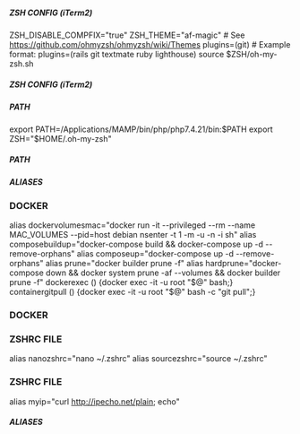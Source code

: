 ##### ZSH CONFIG (iTerm2) #####
ZSH_DISABLE_COMPFIX="true"
ZSH_THEME="af-magic"  # See https://github.com/ohmyzsh/ohmyzsh/wiki/Themes
plugins=(git)  # Example format: plugins=(rails git textmate ruby lighthouse)
source $ZSH/oh-my-zsh.sh
##### ZSH CONFIG (iTerm2) #####


##### PATH #####
export PATH=/Applications/MAMP/bin/php/php7.4.21/bin:$PATH
export ZSH="$HOME/.oh-my-zsh"
##### PATH #####


##### ALIASES #####

### DOCKER ###
alias dockervolumesmac="docker run -it --privileged --rm --name MAC_VOLUMES --pid=host debian nsenter -t 1 -m -u -n -i sh"
alias composebuildup="docker-compose build && docker-compose up -d --remove-orphans"
alias composeup="docker-compose up -d --remove-orphans"
alias prune="docker builder prune -f"
alias hardprune="docker-compose down && docker system prune -af --volumes && docker builder prune -f"
dockerexec () {docker exec -it -u root "$@" bash;}
containergitpull () {docker exec -it -u root "$@" bash -c "git pull";}
### DOCKER ###

### ZSHRC FILE ###
alias nanozshrc="nano ~/.zshrc"
alias sourcezshrc="source ~/.zshrc"
### ZSHRC FILE ###

alias myip="curl http://ipecho.net/plain; echo"

##### ALIASES #####
